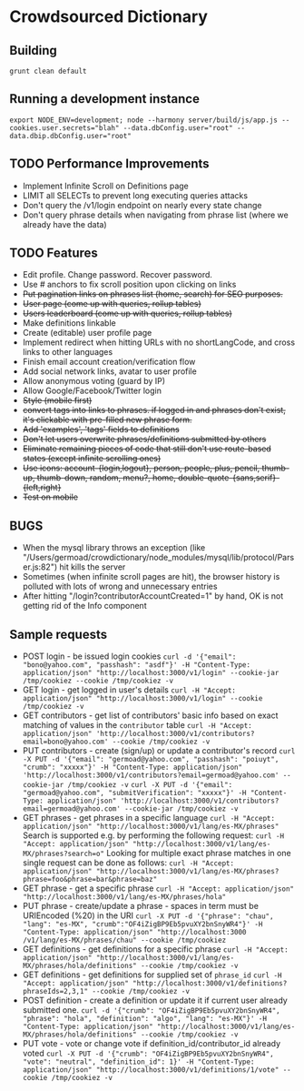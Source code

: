 Crowdsourced Dictionary
====

Building
----

`grunt clean default`

Running a development instance
----

`export NODE_ENV=development; node --harmony server/build/js/app.js --cookies.user.secrets="blah" --data.dbConfig.user="root" --data.dbip.dbConfig.user="root"`

TODO Performance Improvements
----

*   Implement Infinite Scroll on Definitions page
*   LIMIT all SELECTs to prevent long executing queries attacks
*   Don't query the /v1/login endpoint on nearly every state change
*   Don't query phrase details when navigating from phrase list (where we already have the data)

TODO Features
----

*   Edit profile. Change password. Recover password.
*   Use # anchors to fix scroll position upon clicking on links
*   ~~Put pagination links on phrases list (home, search) for SEO purposes.~~
*   ~~User page (come up with queries, rollup tables)~~
*   ~~Users leaderboard (come up with queries, rollup tables)~~
*   Make definitions linkable
*   Create (editable) user profile page
*   Implement redirect when hitting URLs with no shortLangCode, and cross links to other languages
*   Finish email account creation/verification flow
*   Add social network links, avatar to user profile
*   Allow anonymous voting (guard by IP)
*   Allow Google/Facebook/Twitter login
*   ~~Style (mobile first)~~
*   ~~convert tags into links to phrases. if logged in and phrases don't exist, it's clickable with pre-filled new phrase form.~~
*   ~~Add 'examples', 'tags' fields to definitions~~
*   ~~Don't let users overwrite phrases/definitions submitted by others~~
*   ~~Eliminate remaining pieces of code that still don't use route-based states (except infinite scrolling ones)~~
*   ~~Use icons: account-{login,logout}, person, people, plus, pencil, thumb-up, thumb-down, random, menu?, home, double-quote-{sans,serif}-{left,right}~~
*   ~~Test on mobile~~

BUGS
----

*   When the mysql library throws an exception (like "/Users/germoad/crowdictionary/node_modules/mysql/lib/protocol/Parser.js:82") hit kills the server
*   Sometimes (when infinite scroll pages are hit), the browser history is polluted with lots of wrong and unnecessary entries
*   After hitting "/login?contributorAccountCreated=1" by hand, OK is not getting rid of the Info component

Sample requests
----

*   POST login - be issued login cookies
    `curl -d '{"email": "bono@yahoo.com", "passhash": "asdf"}' -H "Content-Type: application/json" "http://localhost:3000/v1/login" --cookie-jar /tmp/cookiez --cookie /tmp/cookiez -v`
*   GET login - get logged in user's details
    `curl -H "Accept: application/json" "http://localhost:3000/v1/login" --cookie /tmp/cookiez -v`
*   GET contributors - get list of contributors' basic info based on exact matching of values in the `contributor` table
    `curl -H "Accept: application/json" 'http://localhost:3000/v1/contributors?email=bono@yahoo.com' --cookie /tmp/cookiez -v`
*   PUT contributors - create (sign/up) or update a contributor's record
    `curl -X PUT -d '{"email": "germoad@yahoo.com", "passhash": "poiuyt", "crumb": "xxxxx"}' -H "Content-Type: application/json" 'http://localhost:3000/v1/contributors?email=germoad@yahoo.com' --cookie-jar /tmp/cookiez -v`
    `curl -X PUT -d '{"email": "germoad@yahoo.com", "submitVerification": "xxxxx"}' -H "Content-Type: application/json" 'http://localhost:3000/v1/contributors?email=germoad@yahoo.com' --cookie-jar /tmp/cookiez -v`
*   GET phrases - get phrases in a specific language
    `curl -H "Accept: application/json" "http://localhost:3000/v1/lang/es-MX/phrases"`
    Search is supported e.g. by performing the following request:
    `curl -H "Accept: application/json" "http://localhost:3000/v1/lang/es-MX/phrases?search=o"`
    Looking for multiple exact phrase matches in one single request can be done as follows:
    `curl -H "Accept: application/json" "http://localhost:3000/v1/lang/es-MX/phrases?phrase=foo&phrase=bar&phrase=baz"`
*   GET phrase - get a specific phrase
    `curl -H "Accept: application/json" "http://localhost:3000/v1/lang/es-MX/phrases/hola"`
*   PUT phrase - create/update a phrase - spaces in term must be URIEncoded (%20) in the URI
    `curl -X PUT -d '{"phrase": "chau", "lang": "es-MX", "crumb":"OF4iZigBP9Eb5pvuXY2bnSnyWR4"}' -H "Content-Type: application/json" "http://localhost:3000
/v1/lang/es-MX/phrases/chau" --cookie /tmp/cookiez`
*   GET definitions - get definitions for a specific phrase
    `curl -H "Accept: application/json" "http://localhost:3000/v1/lang/es-MX/phrases/hola/definitions" --cookie /tmp/cookiez -v`
*   GET definitions - get definitions for supplied set of `phrase_id`
    `curl -H "Accept: application/json" "http://localhost:3000/v1/definitions?phraseIds=2,3,1" --cookie /tmp/cookiez -v`
*   POST definition - create a definition or update it if current user already submitted one.
    `curl -d '{"crumb": "OF4iZigBP9Eb5pvuXY2bnSnyWR4", "phrase": "hola", "definition": "algo", "lang": "es-MX"}' -H "Content-Type: application/json" "http://localhost:3000/v1/lang/es-MX/phrases/hola/definitions" --cookie /tmp/cookiez -v`
*   PUT vote - vote or change vote if definition_id/contributor_id already voted
    `curl -X PUT -d '{"crumb": "OF4iZigBP9Eb5pvuXY2bnSnyWR4", "vote": "neutral", "definition_id": 1}' -H "Content-Type: application/json" "http://localhost:3000/v1/definitions/1/vote" --cookie /tmp/cookiez -v`

